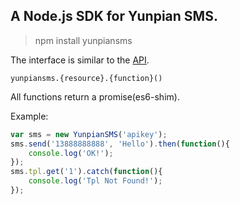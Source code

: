 A Node.js SDK for Yunpian SMS.
---

>npm install yunpiansms

The interface is similar to the [API](http://www.yunpian.com/api/usage.html).

`yunpiansms.{resource}.{function}()`


All functions return a promise(es6-shim).


Example:
```javascript
var sms = new YunpianSMS('apikey');
sms.send('13888888888', 'Hello').then(function(){
	console.log('OK!');
});
sms.tpl.get('1').catch(function(){
	console.log('Tpl Not Found!');
});
```